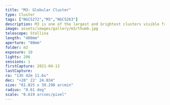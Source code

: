 ```yaml
---
title: "M3: Globular Cluster"
type: Cluster
tags: ["NGC5272","M3","NGC5263"]
description: M3 is one of the largest and brightest clusters visible from Earth.
image: assets/images/gallery/m3/thumb.jpg
telescope: Stellina
length: "400mm"
aperture: "80mm"
folder: m3
exposure: 10
lights: 206
sessions: 1
firstCapture: 2021-04-13 
lastCapture:
ra: "13h 42m 11.6s"
dec: "+28° 22' 24.034"
size: "61.825 x 39.298 arcmin"
radius: "0.61 deg"
scale: "0.619 arcsec/pixel"
---
```

